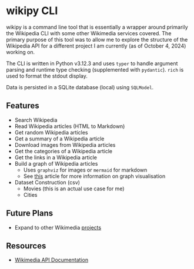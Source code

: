 # wikipy CLI

wikipy is a command line tool that is essentially a wrapper around primarily
the Wikipedia CLI with some other Wikimedia services covered. The primary purpose
of this tool was to allow me to explore the structure of the Wikipedia API for
a different project I am currently (as of October 4, 2024) working on.

The CLI is written in Python v3.12.3 and uses `typer` to handle argument parsing
and runtime type checking (supplemented with `pydantic`). `rich` is used to format
the stdout display.

Data is persisted in a SQLite database (local) using `SQLModel`.

## Features

- Search Wikipedia
- Read Wikipedia articles (HTML to Markdown)
- Get random Wikipedia articles
- Get a summary of a Wikipedia article
- Download images from Wikipedia articles
- Get the categories of a Wikipedia article
- Get the links in a Wikipedia article
- Build a graph of Wikipedia articles
    - Uses `graphviz` for images or `mermaid` for markdown
    - See [this](https://towardsdatascience.com/graph-visualisation-basics-with-python-part-iii-directed-graphs-with-graphviz-50116fb0d670) article for more information on graph visualisation
- Dataset Construction (csv)
    - Movies (this is an actual use case for me)
    - Cities

## Future Plans

- Expand to other Wikimedia [projects](https://api.wikimedia.org/wiki/Wikimedia_projects)

## Resources

- [Wikimedia API Documentation](https://api.wikimedia.org/wiki/Main_Page)
